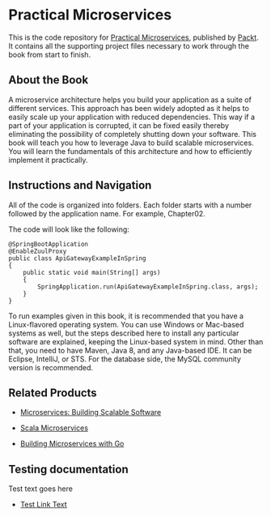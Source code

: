 # Practical Microservices
This is the code repository for [Practical Microservices](https://www.packtpub.com/application-development/practical-microservices?utm_source=github&utm_medium=repository&utm_campaign=9781785885082), published by [Packt](https://www.packtpub.com/?utm_source=github). It contains all the supporting project files necessary to work through the book from start to finish.
## About the Book
A microservice architecture helps you build your application as a suite of different services. This approach has been widely adopted as it helps to easily scale up your application with reduced dependencies. This way if a part of your application is corrupted, it can be fixed easily thereby eliminating the possibility of completely shutting down your software. This book will teach you how to leverage Java to build scalable microservices. You will learn the fundamentals of this architecture and how to efficiently implement it practically.
## Instructions and Navigation
All of the code is organized into folders. Each folder starts with a number followed by the application name. For example, Chapter02.



The code will look like the following:
```
@SpringBootApplication
@EnableZuulProxy
public class ApiGatewayExampleInSpring
{
    public static void main(String[] args)
    {
        SpringApplication.run(ApiGatewayExampleInSpring.class, args);
    }
}
```

To run examples given in this book, it is recommended that you have a Linux-flavored operating system. You can use Windows or Mac-based systems as well, but the steps described here to install any particular software are explained, keeping the Linux-based system in mind. Other than that, you need to have Maven, Java 8, and any Java-based IDE. It can be Eclipse, IntelliJ, or STS. For the database side, the MySQL community version is recommended.

## Related Products
* [Microservices: Building Scalable Software](https://www.packtpub.com/application-development/microservices-building-scalable-software?utm_source=github&utm_medium=repository&utm_campaign=9781787285835)

* [Scala Microservices](https://www.packtpub.com/application-development/scala-microservices?utm_source=github&utm_medium=repository&utm_campaign=9781786469342)

* [Building Microservices with Go](https://www.packtpub.com/application-development/building-microservices-go?utm_source=github&utm_medium=repository&utm_campaign=9781786468666)

## Testing documentation

Test text goes here

* [Test Link Text](http://www.google.com)
